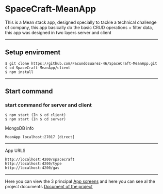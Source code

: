 # SpaceCraft-MeanApp
This is a Mean stack app, designed specially to tackle a technical challenge of company, this app basically do the basic CRUD operations + filter data, this app was designed  in two layers server and client

***

## Setup enviroment
```
$ git clone https://github.com/FacundoSuarez-46/SpaceCraft-MeanApp.git
$ cd SpaceCraft-MeanApp/client
$ npm install
```
***
## Start command
### start command for server and client
```
$ npm start (In $ cd client)
$ npm start (In $ cd server)
```

MongoDB info 
```
MeanApp localhost:27017 [direct]
```
***
App URLS 
```
http://localhost:4200/spacecraft
http://localhost:4200/type
http://localhost:4200/gas
```


***
Here you can view the 3 principal [App screens](https://drive.google.com/drive/folders/1YMtsbU0BFvgxdFTM4I37P49WK-BvxzHZ?usp=sharing)
and here you can see al the project documents [Document of the project](https://drive.google.com/drive/folders/1CI2zedU1wEn22wHCRP1WowFXiewtMVWZ?usp=share_link)




